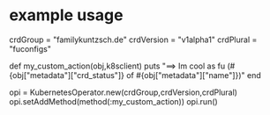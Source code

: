 # example usage
crdGroup = "familykuntzsch.de"
crdVersion = "v1alpha1"
crdPlural = "fuconfigs"

def my_custom_action(obj,k8sclient)
    puts "==> Im cool as fu (#{obj["metadata"]["crd_status"]} of #{obj["metadata"]["name"]})"
end

opi = KubernetesOperator.new(crdGroup,crdVersion,crdPlural)
opi.setAddMethod(method(:my_custom_action))
opi.run()